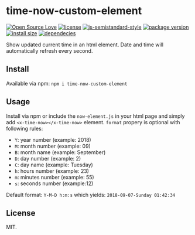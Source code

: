 # time-now-custom-element
[![Open Source Love](https://badges.frapsoft.com/os/v1/open-source.svg?v=103)](https://github.com/ellerbrock/open-source-badges/)
[![license](https://img.shields.io/github/license/marinko-peso/time-now-custom-element.svg)](https://github.com/marinko-peso/time-now-custom-element/blob/master/LICENSE)
[![js-semistandard-style](https://img.shields.io/badge/code%20style-semistandard-brightgreen.svg)](https://github.com/Flet/semistandard)
[![package version](https://img.shields.io/npm/v/time-now-custom-element.svg)](https://npm.im/time-now-custom-element)
[![install size](https://packagephobia.now.sh/badge?p=time-now-custom-element)](https://packagephobia.now.sh/result?p=time-now-custom-element)
[![dependecies](https://david-dm.org/marinko-peso/time-now-custom-element.svg)](https://david-dm.org/marinko-peso/time-now-custom-element)

Show updated current time in an html element. Date and time will automatically refresh every second.


## Install 

Available via npm:
```npm i time-now-custom-element```


## Usage

Install via npm or include the ```now-element.js``` in your html page and simply add ```<x-time-now></x-time-now>``` element.
```format``` propery is optional with following rules:
- ```Y```: year number (example: 2018)
- ```M```: month number (example: 09)
- ```B```: month name (example: September)
- ```D```: day number (example: 2)
- ```C```: day name (example: Tuesday)
- ```h```: hours number (example: 23)
- ```m```: minutes number (example: 55)
- ```s```: seconds number (example:12)

Default format: ```Y-M-D h:m:s``` which yields: ```2018-09-07-Sunday 01:42:34```


## License

MIT.
